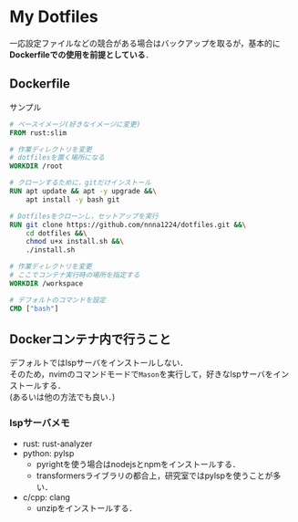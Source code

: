 # My Dotfiles
一応設定ファイルなどの競合がある場合はバックアップを取るが，基本的に**Dockerfileでの使用を前提としている**．

## Dockerfile
サンプル
```Dockerfile
# ベースイメージ(好きなイメージに変更)
FROM rust:slim

# 作業ディレクトリを変更
# dotfilesを置く場所になる
WORKDIR /root

# クローンするために，gitだけインストール
RUN apt update && apt -y upgrade &&\
    apt install -y bash git

# Dotfilesをクローンし，セットアップを実行
RUN git clone https://github.com/nnna1224/dotfiles.git &&\
    cd dotfiles &&\
    chmod u+x install.sh &&\
    ./install.sh

# 作業ディレクトリを変更
# ここでコンテナ実行時の場所を指定する
WORKDIR /workspace

# デフォルトのコマンドを設定
CMD ["bash"]
```
## Dockerコンテナ内で行うこと
デフォルトではlspサーバをインストールしない．  
そのため，nvimのコマンドモードで`Mason`を実行して，好きなlspサーバをインストールする．  
(あるいは他の方法でも良い．)
### lspサーバメモ
- rust: rust-analyzer
- python: pylsp
    - pyrightを使う場合はnodejsとnpmをインストールする．
    - transformersライブラリの都合上，研究室ではpylspを使うことが多い．
- c/cpp: clang
    - unzipをインストールする．
